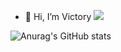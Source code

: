 - 👋 Hi, I’m Victory
<img src="https://img.shields.io/badge/Django-#092E20?style=flat-square&logo=Django&logoColor=black"/></a>
<!---
apollo058/apollo058 is a ✨ special ✨ repository because its `README.md` (this file) appears on your GitHub profile.
You can click the Preview link to take a look at your changes.
--->
![Anurag's GitHub stats](https://github-readme-stats.vercel.app/api?username=apollo058&show_icons=true&theme=radical)

